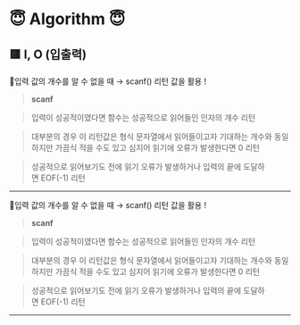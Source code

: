 # 😇 Algorithm 😇

## 🟥 I, O (입출력)

🍎입력 값의 개수를 알 수 없을 때 → scanf() 리턴 값을 활용 !

> **scanf**

> 입력이 성공적이였다면 함수는 성공적으로 읽어들인 인자의 개수 리턴

> 대부분의 경우 이 리턴값은 형식 문자열에서 읽어들이고자 기대하는 개수와 동일하지만 가끔식 적을 수도 있고 심지어 읽기에 오류가 발생한다면 0 리턴

> 성공적으로 읽어보기도 전에 읽기 오류가 발생하거나 입력의 끝에 도달하면 EOF(-1) 리턴

---

🍎입력 값의 개수를 알 수 없을 때 → scanf() 리턴 값을 활용 !

> **scanf**

> 입력이 성공적이였다면 함수는 성공적으로 읽어들인 인자의 개수 리턴

> 대부분의 경우 이 리턴값은 형식 문자열에서 읽어들이고자 기대하는 개수와 동일하지만 가끔식 적을 수도 있고 심지어 읽기에 오류가 발생한다면 0 리턴

> 성공적으로 읽어보기도 전에 읽기 오류가 발생하거나 입력의 끝에 도달하면 EOF(-1) 리턴

---
